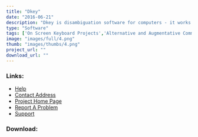 ```yaml
---
title: "Dkey"
date: "2016-06-21"
description: "Dkey is disambiguation software for computers - it works in a similar way to \'predictive text\' on your mobile phone. It is designed to allow quicker text input for people with physical disabilities who can use a keyboard with a small number of keys, for example a number pad keyboard.  It can also be used with mouse input, or with switch input via other software.  It is designed with people with disabilities in mind, but could be used by anyone."
type: "Software"
tags: ['On Screen Keyboard Projects','Alternative and Augmentative Communication','Text input Projects' ]
image: "images/full/4.png"
thumb: "images/thumbs/4.png"
project_url: ""
download_url: ""
---
```



### Links:
- <a href="http://www.assembla.com/wiki/show/DKey/DKeyDocumentation">Help</a>
- <a href="mailto:DKey@alerts.assembla.com">Contact Address</a>
- <a href="http://www.assembla.com/spaces/DKey/">Project Home Page</a>
- <a href="http://www.assembla.com/spaces/DKey/tickets">Report A Problem</a>
- <a href="http://www.assembla.com/flows/flow/dkey">Support</a>

### Download:  